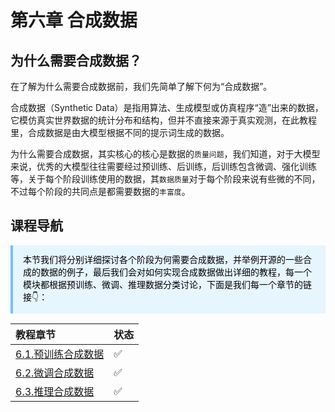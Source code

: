 # 第六章 合成数据

## 为什么需要合成数据？

在了解为什么需要合成数据前，我们先简单了解下何为“合成数据”。

合成数据（Synthetic Data）是指用算法、生成模型或仿真程序“造”出来的数据，它模仿真实世界数据的统计分布和结构，但并不直接来源于真实观测，在此教程里，合成数据是由大模型根据不同的提示词生成的数据。

为什么需要合成数据，其实核心的核心是数据的`质量问题`，我们知道，对于大模型来说，优秀的大模型往往需要经过预训练、后训练，后训练包含微调、强化训练等，关于每个阶段训练使用的数据，其`数据质量`对于每个阶段来说有些微的不同，不过每个阶段的共同点是都需要数据的`丰富度`。

## 课程导航

<div style="background:#e7f5ff;color:#000;padding:12px 16px;border-left:4px solid #74c0fc;">
本节我们将分别详细探讨各个阶段为何需要合成数据，并举例开源的一些合成的数据的例子，最后我们会对如何实现合成数据做出详细的教程，每一个模块都根据预训练、微调、推理数据分类讨论，下面是我们每一个章节的链接👇：
</div>

| 教程章节   | 状态 |  
|:--------|:------|
| [6.1.预训练合成数据](./1.pretrain_data.md)   |  ✅  |
| [6.2.微调合成数据](./2.instruct_data.md)   | ✅  |
| [6.3.推理合成数据](./3.reasoning_data.md)   | ✅   |
